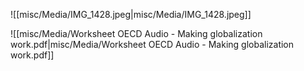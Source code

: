 ![[misc/Media/IMG_1428.jpeg|misc/Media/IMG_1428.jpeg]]

![[misc/Media/Worksheet OECD Audio - Making globalization work.pdf|misc/Media/Worksheet OECD Audio - Making globalization work.pdf]]


